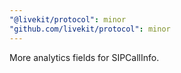 ```yaml
---
"@livekit/protocol": minor
"github.com/livekit/protocol": minor
---
```


More analytics fields for SIPCallInfo.
